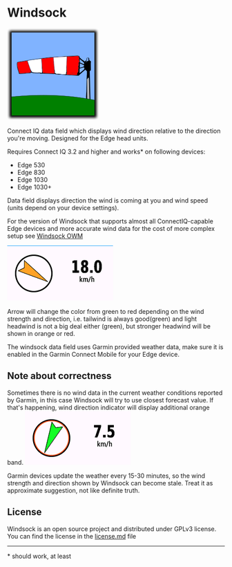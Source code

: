 # Windsock

![](windsock.png) 

Connect IQ data field which displays wind direction relative to the direction you're moving. Designed for the Edge head units.

Requires Connect IQ 3.2 and higher and works* on following devices:
 
  - Edge 530
  - Edge 830
  - Edge 1030
  - Edge 1030+

Data field displays direction the wind is coming at you and wind speed (units depend on your device settings).

For the version of Windsock that supports almost all ConnectIQ-capable Edge devices and more accurate wind data for the cost of more complex setup see [Windsock OWM](https://github.com/uaraven/windsock_owm)

![](data_field.png)

Arrow will change the color from green to red depending on the wind strength and direction, i.e. tailwind is always good(green) and light headwind is not a big deal either (green), but stronger headwind will be shown in orange or red.

The windsock data field uses Garmin provided weather data, make sure it is enabled in the Garmin Connect Mobile for your Edge device. 

## Note about correctness

Sometimes there is no wind data in the current weather conditions reported by Garmin, in this case Windsock will try to use closest forecast value. If that's happening, wind direction indicator will display additional orange band.
![](data_field_forecast.png)

Garmin devices update the weather every 15-30 minutes, so the wind strength and direction shown by Windsock can become stale. Treat it as approximate suggestion, not like definite truth.

## License

Windsock is an open source project and distributed under GPLv3 license. You can find the license in the [license.md](license.md) file

-----
\* should work, at least
